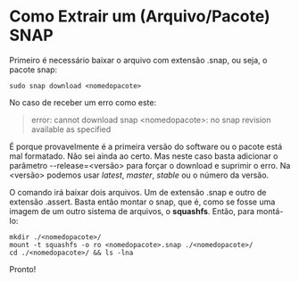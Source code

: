 # Como Extrair um (Arquivo/Pacote) SNAP

Primeiro é necessário baixar o arquivo  com extensão .snap, ou seja, o pacote snap:
~~~shell
sudo snap download <nomedopacote>
~~~

No caso de receber um erro como este:
> error: cannot download snap \<nomedopacote\>: no snap revision available as specified

É porque provavelmente é a primeira versão do software ou o pacote está mal formatado. Não sei ainda ao certo. Mas neste caso basta adicionar o parâmetro --release=<versão> para forçar o download e suprimir o erro. Na <versão> podemos usar *latest*, *master*, *stable* ou o número da versão.

O comando irá baixar dois arquivos. Um de extensão .snap e outro de extensão .assert. Basta então montar o snap, que é, como se fosse uma imagem de um outro sistema de arquivos, o **squashfs**. Então, para montá-lo:
~~~shell
mkdir ./<nomedopacote>/
mount -t squashfs -o ro <nomedopacote>.snap ./<nomedopacote>/
cd ./<nomedopacote>/ && ls -lna
~~~

Pronto!
